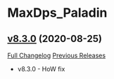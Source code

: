 # MaxDps_Paladin

## [v8.3.0](https://github.com/kaminaris/MaxDps-Paladin/tree/v8.3.0) (2020-08-25)
[Full Changelog](https://github.com/kaminaris/MaxDps-Paladin/compare/v8.2.5...v8.3.0) [Previous Releases](https://github.com/kaminaris/MaxDps-Paladin/releases)

- v8.3.0 - HoW fix  

